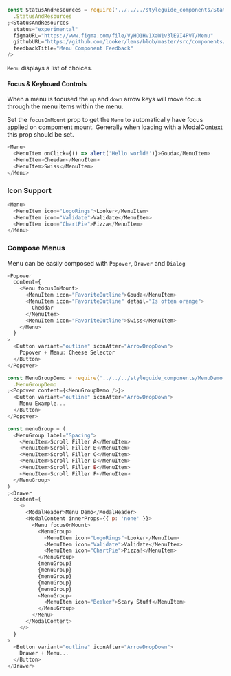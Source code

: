 ```js noeditor
const StatusAndResources = require('../../../styleguide_components/StatusAndResources')
  .StatusAndResources
;<StatusAndResources
  status="experimental"
  figmaURL="https://www.figma.com/file/VyHO1Hv1XaW1v3lE9I4PVT/Menu"
  githubURL="https://github.com/looker/lens/blob/master/src/components/Menu/Menu.tsx"
  feedbackTitle="Menu Component Feedback"
/>
```

`Menu` displays a list of choices.

#### Focus & Keyboard Controls

When a menu is focused the `up` and `down` arrow keys will move focus through the menu items within the menu.

Set the `focusOnMount` prop to get the `Menu` to automatically have focus applied on compoment mount. Generally when loading with a ModalContext this prop should be set.

```js
<Menu>
  <MenuItem onClick={() => alert('Hello world!')}>Gouda</MenuItem>
  <MenuItem>Cheedar</MenuItem>
  <MenuItem>Swiss</MenuItem>
</Menu>
```

### Icon Support

```js
<Menu>
  <MenuItem icon="LogoRings">Looker</MenuItem>
  <MenuItem icon="Validate">Validate</MenuItem>
  <MenuItem icon="ChartPie">Pizza</MenuItem>
</Menu>
```

### Compose Menus

Menu can be easily composed with `Popover`, `Drawer` and `Dialog`

```js
<Popover
  content={
    <Menu focusOnMount>
      <MenuItem icon="FavoriteOutline">Gouda</MenuItem>
      <MenuItem icon="FavoriteOutline" detail="Is often orange">
        Cheddar
      </MenuItem>
      <MenuItem icon="FavoriteOutline">Swiss</MenuItem>
    </Menu>
  }
>
  <Button variant="outline" iconAfter="ArrowDropDown">
    Popover + Menu: Cheese Selector
  </Button>
</Popover>
```

```js
const MenuGroupDemo = require('../../../styleguide_components/MenuDemo')
  .MenuGroupDemo
;<Popover content={<MenuGroupDemo />}>
  <Button variant="outline" iconAfter="ArrowDropDown">
    Menu Example...
  </Button>
</Popover>
```

```js
const menuGroup = (
  <MenuGroup label="Spacing">
    <MenuItem>Scroll Filler A</MenuItem>
    <MenuItem>Scroll Filler B</MenuItem>
    <MenuItem>Scroll Filler C</MenuItem>
    <MenuItem>Scroll Filler D</MenuItem>
    <MenuItem>Scroll Filler E</MenuItem>
    <MenuItem>Scroll Filler F</MenuItem>
  </MenuGroup>
)
;<Drawer
  content={
    <>
      <ModalHeader>Menu Demo</ModalHeader>
      <ModalContent innerProps={{ p: 'none' }}>
        <Menu focusOnMount>
          <MenuGroup>
            <MenuItem icon="LogoRings">Looker</MenuItem>
            <MenuItem icon="Validate">Validate</MenuItem>
            <MenuItem icon="ChartPie">Pizza!</MenuItem>
          </MenuGroup>
          {menuGroup}
          {menuGroup}
          {menuGroup}
          {menuGroup}
          {menuGroup}
          <MenuGroup>
            <MenuItem icon="Beaker">Scary Stuff</MenuItem>
          </MenuGroup>
        </Menu>
      </ModalContent>
    </>
  }
>
  <Button variant="outline" iconAfter="ArrowDropDown">
    Drawer + Menu...
  </Button>
</Drawer>
```
